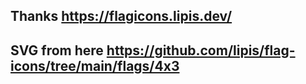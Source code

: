 ## Thanks https://flagicons.lipis.dev/
## SVG from here https://github.com/lipis/flag-icons/tree/main/flags/4x3